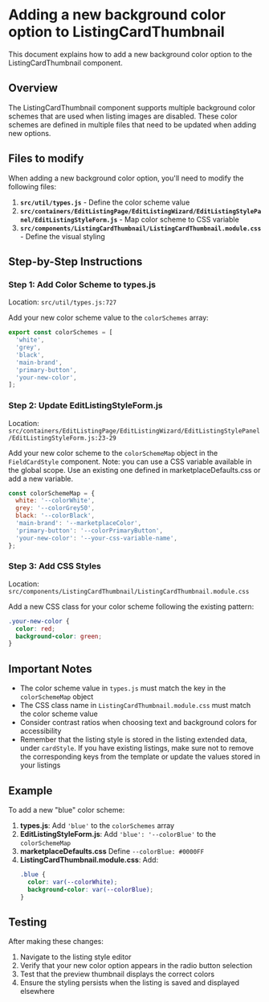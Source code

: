 # Adding a new background color option to ListingCardThumbnail

This document explains how to add a new background color option to the ListingCardThumbnail
component.

## Overview

The ListingCardThumbnail component supports multiple background color schemes that are used when
listing images are disabled. These color schemes are defined in multiple files that need to be
updated when adding new options.

## Files to modify

When adding a new background color option, you'll need to modify the following files:

1. **`src/util/types.js`** - Define the color scheme value
2. **`src/containers/EditListingPage/EditListingWizard/EditListingStylePanel/EditListingStyleForm.js`** -
   Map color scheme to CSS variable
3. **`src/components/ListingCardThumbnail/ListingCardThumbnail.module.css`** - Define the visual
   styling

## Step-by-Step Instructions

### Step 1: Add Color Scheme to types.js

Location: `src/util/types.js:727`

Add your new color scheme value to the `colorSchemes` array:

```javascript
export const colorSchemes = [
  'white',
  'grey',
  'black',
  'main-brand',
  'primary-button',
  'your-new-color',
];
```

### Step 2: Update EditListingStyleForm.js

Location:
`src/containers/EditListingPage/EditListingWizard/EditListingStylePanel/EditListingStyleForm.js:23-29`

Add your new color scheme to the `colorSchemeMap` object in the `FieldCardStyle` component. Note:
you can use a CSS variable available in the global scope. Use an existing one defined in
marketplaceDefaults.css or add a new variable.

```javascript
const colorSchemeMap = {
  white: '--colorWhite',
  grey: '--colorGrey50',
  black: '--colorBlack',
  'main-brand': '--marketplaceColor',
  'primary-button': '--colorPrimaryButton',
  'your-new-color': '--your-css-variable-name',
};
```

### Step 3: Add CSS Styles

Location: `src/components/ListingCardThumbnail/ListingCardThumbnail.module.css`

Add a new CSS class for your color scheme following the existing pattern:

```css
.your-new-color {
  color: red;
  background-color: green;
}
```

## Important Notes

- The color scheme value in `types.js` must match the key in the `colorSchemeMap` object
- The CSS class name in `ListingCardThumbnail.module.css` must match the color scheme value
- Consider contrast ratios when choosing text and background colors for accessibility
- Remember that the listing style is stored in the listing extended data, under `cardStyle`. If you
  have existing listings, make sure not to remove the corresponding keys from the template or update
  the values stored in your listings

## Example

To add a new "blue" color scheme:

1. **types.js**: Add `'blue'` to the `colorSchemes` array
2. **EditListingStyleForm.js**: Add `'blue': '--colorBlue'` to the `colorSchemeMap`
3. **marketplaceDefaults.css** Define `--colorBlue: #0000FF`
4. **ListingCardThumbnail.module.css**: Add:
   ```css
   .blue {
     color: var(--colorWhite);
     background-color: var(--colorBlue);
   }
   ```

## Testing

After making these changes:

1. Navigate to the listing style editor
2. Verify that your new color option appears in the radio button selection
3. Test that the preview thumbnail displays the correct colors
4. Ensure the styling persists when the listing is saved and displayed elsewhere
